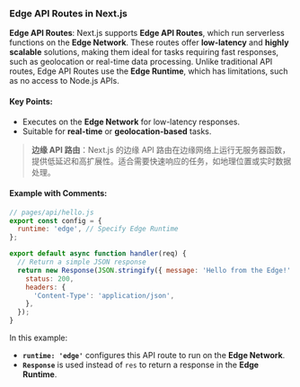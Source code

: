### Edge API Routes in Next.js

**Edge API Routes**: Next.js supports **Edge API Routes**, which run serverless functions on the **Edge Network**. These routes offer **low-latency** and **highly scalable** solutions, making them ideal for tasks requiring fast responses, such as geolocation or real-time data processing. Unlike traditional API routes, Edge API Routes use the **Edge Runtime**, which has limitations, such as no access to Node.js APIs.

#### Key Points:
- Executes on the **Edge Network** for low-latency responses.
- Suitable for **real-time** or **geolocation-based** tasks.

> **边缘 API 路由**：Next.js 的边缘 API 路由在边缘网络上运行无服务器函数，提供低延迟和高扩展性。适合需要快速响应的任务，如地理位置或实时数据处理。

#### Example with Comments:

```js
// pages/api/hello.js
export const config = {
  runtime: 'edge', // Specify Edge Runtime
};

export default async function handler(req) {
  // Return a simple JSON response
  return new Response(JSON.stringify({ message: 'Hello from the Edge!' }), {
    status: 200,
    headers: {
      'Content-Type': 'application/json',
    },
  });
}
```

In this example:
- **`runtime: 'edge'`** configures this API route to run on the **Edge Network**.
- **`Response`** is used instead of `res` to return a response in the **Edge Runtime**.